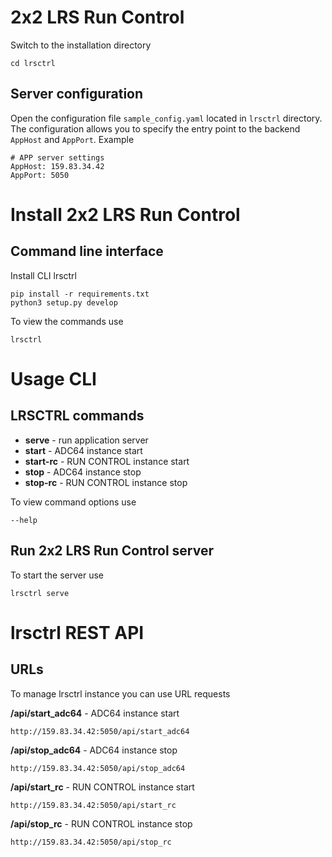 # 2x2 LRS Run Control
Switch to the installation directory
```
cd lrsctrl
```

## Server configuration
Open the configuration file `sample_config.yaml` located in `lrsctrl` directory. The configuration allows you to specify the entry point to the backend `AppHost` and `AppPort`. Example
```
# APP server settings
AppHost: 159.83.34.42
AppPort: 5050
```
# Install 2x2 LRS Run Control
## Command line interface
Install CLI lrsctrl
```
pip install -r requirements.txt
python3 setup.py develop
```
To view the commands use
```
lrsctrl
```
# Usage CLI
## LRSCTRL commands
- **serve** - run application server
- **start** - ADC64 instance start
- **start-rc** - RUN CONTROL instance start
- **stop** - ADC64 instance stop
- **stop-rc** - RUN CONTROL instance stop

To view command options use
```
--help
```
## Run 2x2 LRS Run Control server
To start the server use
```
lrsctrl serve
```
# lrsctrl REST API
## URLs
To manage lrsctrl instance you can use URL requests

**/api/start_adc64** - ADC64 instance start
```
http://159.83.34.42:5050/api/start_adc64
```

**/api/stop_adc64** - ADC64 instance stop
```
http://159.83.34.42:5050/api/stop_adc64
```

**/api/start_rc** - RUN CONTROL instance start
```
http://159.83.34.42:5050/api/start_rc
```

**/api/stop_rc** - RUN CONTROL instance stop
```
http://159.83.34.42:5050/api/stop_rc
```
